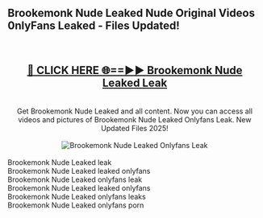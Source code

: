 <h2>Brookemonk Nude Leaked Nude Original Videos 0nlyFans Leaked - Files Updated! </h2>
<br>
<div align="center">
<h2><a href="https://213.232.235.80/live/video.php?q=brookemonk-nude-leaked" rel="nofollow">🔴 CLICK HERE 🌐==►► Brookemonk Nude Leaked Leak</a></h2>
<br>
Get Brookemonk Nude Leaked and all content. Now you can access all videos and pictures of Brookemonk Nude Leaked Onlyfans Leak. New Updated Files 2025!
<br>
<br>
<a href="https://213.232.235.80/live/video.php?q=brookemonk-nude-leaked" rel="nofollow" data-target="animated-image.originalLink"><img src="https://i.imgur.com/1EjSzPs.png" alt="Brookemonk Nude Leaked Onlyfans Leak" style="max-width: 100%; display: inline-block;" data-target="animated-image.originalImage"></a>
</div>
<br>
Brookemonk Nude Leaked leak<br>
Brookemonk Nude Leaked leaked onlyfans<br>
Brookemonk Nude Leaked onlyfans leak<br>
Brookemonk Nude Leaked leaked onlyfans<br>
Brookemonk Nude Leaked onlyfans leaks<br>
Brookemonk Nude Leaked onlyfans porn
